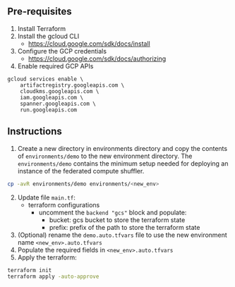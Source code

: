## Pre-requisites

1. Install Terraform
2. Install the gcloud CLI
   - https://cloud.google.com/sdk/docs/install
3. Configure the GCP credentials
   - https://cloud.google.com/sdk/docs/authorizing
4. Enable required GCP APIs
```
gcloud services enable \
    artifactregistry.googleapis.com \
    cloudkms.googleapis.com \
    iam.googleapis.com \
    spanner.googleapis.com \
    run.googleapis.com
 ```

 ## Instructions
 1. Create a new directory in environments directory and copy the contents of
   `environments/demo` to the new environment directory. The `environments/demo` contains the minimum setup needed for deploying an instance of the federated compute shuffler.
```bash
cp -avR environments/demo environments/<new_env>
```
2. Update file `main.tf`:
    - terraform configurations
        - uncomment the `backend "gcs"` block and populate:
           - bucket: gcs bucket to store the terraform state
           - prefix: prefix of the path to store the terraform state
3. (Optional) rename the `demo.auto.tfvars` file to use the new environment name `<new_env>.auto.tfvars`
4. Populate the required fields in `<new_env>.auto.tfvars`
5. Apply the terraform:
```bash
terraform init
terraform apply -auto-approve
```
